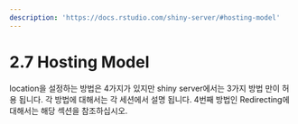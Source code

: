 ```yaml
---
description: 'https://docs.rstudio.com/shiny-server/#hosting-model'
---
```


# 2.7 Hosting Model

location을 설정하는 방법은 4가지가 있지만 shiny server에서는 3가지 방법 만이 허용 됩니다. 각 방법에 대해서는 각 세션에서 설명 됩니다. 4번째 방법인 Redirecting에 대해서는 해당 섹션을 참조하십시오. 



